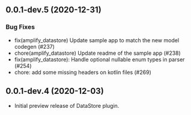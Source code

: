 ## 0.0.1-dev.5 (2020-12-31)

### Bug Fixes

* fix(amplify_datastore) Update sample app to match the new model codegen (#237)
* chore(amplify_datastore) Update readme of the sample app (#238)
* fix(amplify_datastore): Handle optional nullable enum types in parser (#254)
* chore: add some missing headers on kotlin files (#269)

## 0.0.1-dev.4 (2020-12-03)

* Initial preview release of DataStore plugin.

